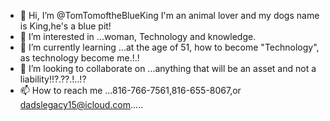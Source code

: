- 👋 Hi, I’m @TomTomoftheBlueKing I'm an animal lover and my dogs name is King,he's a blue pit!
- 👀 I’m interested in ...woman, Technology and knowledge. 
- 🌱 I’m currently learning ...at the age of 51, how to become "Technology", as technology become me.!.!
- 💞️ I’m looking to collaborate on ...anything that will be an asset and not a liability!!?.??.!..!?
- 📫 How to reach me ...816-766-7561,816-655-8067,or dadslegacy15@icloud.com.....

<!---
TomTomoftheBlueKing/TomTomoftheBlueKing is a ✨ special ✨ repository because its `README.md` (this file) appears on your GitHub profile.
You can click the Preview link to take a look at your changes.
--->
